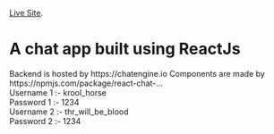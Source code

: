  <a href="https://nishantchat.netlify.app/" rel="nofollow">Live Site</a>.
 <br/>
<h1>A chat app built using ReactJs</h1>
Backend is hosted by https://chatengine.io
Components are made by https://npmjs.com/package/react-chat-...
<br/>
Username 1 :- krool_horse 
<br/>
Password 1 :- 1234
<br/>
Username 2 :- thr_will_be_blood
<br/>
Password 2 :- 1234
